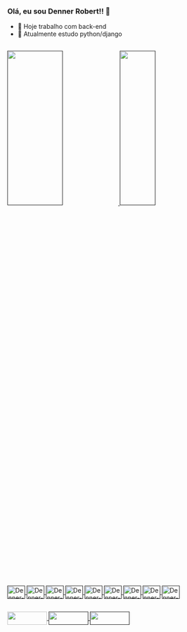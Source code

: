 ### Olá, eu sou Denner Robert!! 👋


- 🔭 Hoje trabalho com back-end
- 🌱 Atualmente estudo python/django
##


<!--
**DennerRobert/DennerRobert** is a ✨ _special_ ✨ repository because its `README.md` (this file) appears on your GitHub profile.

Here are some ideas to get you started:

- 👯 I’m looking to collaborate on ...
- 🤔 I’m looking for help with ...
- 💬 Ask me about ...
- 📫 How to reach me: ...
- 😄 Pronouns: ...
- ⚡ Fun fact: ...
-->


<div>
 <a href="">

 <img height="30%" width="50%" src="https://github-readme-stats.vercel.app/api?username=DennerRobert&show_icons=true&theme=chartreuse-dark"/>
 <img height="30%" width="40%" src="https://github-readme-stats.vercel.app/api/top-langs/?username=DennerRobert&layout=compact&theme=chartreuse-dark"/>
</div>

##
  
<div style="display: inline_block"><br>
 <img align="center" alt="Denner-pytohn" height="30" width="40" src="https://cdn.jsdelivr.net/gh/devicons/devicon/icons/python/python-original.svg">
 <img align="center" alt="Denner-pytohn" height="30" width="40" src="https://cdn.jsdelivr.net/gh/devicons/devicon/icons/django/django-plain.svg">
 <img align="center" alt="Denner-pytohn" height="30" width="40" src="https://cdn.jsdelivr.net/gh/devicons/devicon/icons/postgresql/postgresql-original.svg">
 <img align="center" alt="Denner-pytohn" height="30" width="40" src="https://cdn.jsdelivr.net/gh/devicons/devicon/icons/html5/html5-original.svg">
 <img align="center" alt="Denner-pytohn" height="30" width="40" src="https://cdn.jsdelivr.net/gh/devicons/devicon/icons/css3/css3-original.svg">
 <img align="center" alt="Denner-pytohn" height="30" width="40" src="https://cdn.jsdelivr.net/gh/devicons/devicon/icons/jquery/jquery-original.svg">
 <img align="center" alt="Denner-pytohn" height="30" width="40" src="https://cdn.jsdelivr.net/gh/devicons/devicon/icons/bootstrap/bootstrap-original.svg">
 <img align="center" alt="Denner-pytohn" height="30" width="40" src="https://cdn.jsdelivr.net/gh/devicons/devicon/icons/git/git-original.svg">
 <img align="center" alt="Denner-pytohn" height="30" width="40" src="https://cdn.jsdelivr.net/gh/devicons/devicon/icons/bitbucket/bitbucket-original.svg">
</div>
  
##

<div>
 <a href="mailto:dennerrobert94@gmail.com"><img align="center" height="30" width="90" src="https://img.shields.io/badge/Gmail-D14836?style=for-the-badge&logo=gmail&logoColor=white" target="_blank">
 <a href=""><img align="center" height="30" width="90" src="https://img.shields.io/badge/Telegram-2CA5E0?style=for-the-badge&logo=telegram&logoColor=white" target="_blank">
 <a href=""><img align="center" height="30" width="90" src="https://img.shields.io/badge/LinkedIn-0077B5?style=for-the-badge&logo=linkedin&logoColor=white" target="_blank">
		
</div>

 
